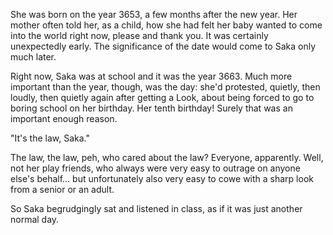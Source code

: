 She was born on the year 3653, a few months after the new year. Her mother
often told her, as a child, how she had felt her baby wanted to come into the
world right now, please and thank you. It was certainly unexpectedly early. The
significance of the date would come to Saka only much later.

Right now, Saka was at school and it was the year 3663. Much more important
than the year, though, was the day: she'd protested, quietly, then loudly, then
quietly again after getting a Look, about being forced to go to boring school
on her birthday. Her tenth birthday! Surely that was an important enough
reason.

"It's the law, Saka."

The law, the law, peh, who cared about the law? Everyone, apparently. Well, not
her play friends, who always were very easy to outrage on anyone else's behalf…
but unfortunately also very easy to cowe with a sharp look from a senior or an
adult.

So Saka begrudgingly sat and listened in class, as if it was just another
normal day.
